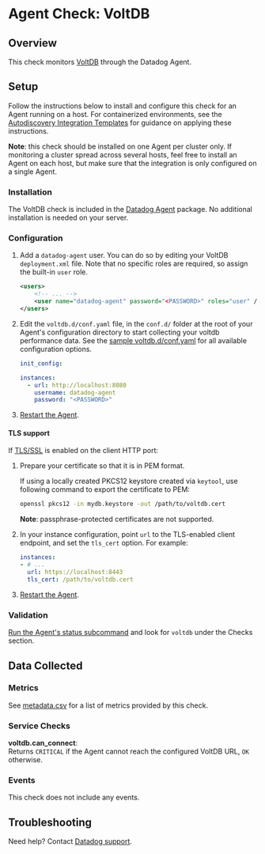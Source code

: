 # Agent Check: VoltDB

## Overview

This check monitors [VoltDB][1] through the Datadog Agent.

## Setup

Follow the instructions below to install and configure this check for an Agent running on a host. For containerized environments, see the [Autodiscovery Integration Templates][2] for guidance on applying these instructions.

**Note**: this check should be installed on one Agent per cluster only. If monitoring a cluster spread across several hosts, feel free to install an Agent on each host, but make sure that the integration is only configured on a single Agent.

### Installation

The VoltDB check is included in the [Datadog Agent][2] package.
No additional installation is needed on your server.

### Configuration

1. Add a `datadog-agent` user. You can do so by editing your VoltDB `deployment.xml` file. Note that no specific roles are required, so assign the built-in `user` role.

    ```xml
    <users>
        <!-- ... -->
        <user name="datadog-agent" password="<PASSWORD>" roles="user" />
    </users>
    ```

2. Edit the `voltdb.d/conf.yaml` file, in the `conf.d/` folder at the root of your Agent's configuration directory to start collecting your voltdb performance data. See the [sample voltdb.d/conf.yaml][3] for all available configuration options.

    ```yaml
    init_config:

    instances:
      - url: http://localhost:8080
        username: datadog-agent
        password: "<PASSWORD>"
    ```

3. [Restart the Agent][4].

#### TLS support

If [TLS/SSL][5] is enabled on the client HTTP port:

1. Prepare your certificate so that it is in PEM format.

    If using a locally created PKCS12 keystore created via `keytool`, use following command to export the certificate to PEM:

    ```bash
    openssl pkcs12 -in mydb.keystore -out /path/to/voltdb.cert
    ```

    **Note**: passphrase-protected certificates are not supported.

2. In your instance configuration, point `url` to the TLS-enabled client endpoint, and set the `tls_cert` option. For example:

    ```yaml
    instances:
    - # ...
      url: https://localhost:8443
      tls_cert: /path/to/voltdb.cert
    ```

3. [Restart the Agent][4].

### Validation

[Run the Agent's status subcommand][6] and look for `voltdb` under the Checks section.

## Data Collected

### Metrics

See [metadata.csv][7] for a list of metrics provided by this check.

### Service Checks

**voltdb.can_connect**:<br>
Returns `CRITICAL` if the Agent cannot reach the configured VoltDB URL, `OK` otherwise.

### Events

This check does not include any events.

## Troubleshooting

Need help? Contact [Datadog support][8].

[1]: https://voltdb.com
[2]: https://docs.datadoghq.com/agent/kubernetes/integrations/
[3]: https://github.com/DataDog/integrations-core/blob/master/voltdb/datadog_checks/voltdb/data/conf.yaml.example
[4]: https://docs.datadoghq.com/agent/guide/agent-commands/#start-stop-and-restart-the-agent
[5]: https://docs.voltdb.com/UsingVoltDB/SecuritySSL.php
[6]: https://docs.datadoghq.com/agent/guide/agent-commands/#agent-status-and-information
[7]: https://github.com/DataDog/integrations-core/blob/master/voltdb/metadata.csv
[8]: https://docs.datadoghq.com/help/
